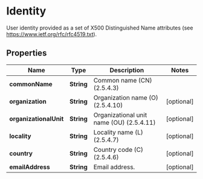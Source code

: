 

# Identity

User identity provided as a set of X500 Distinguished Name attributes (see https://www.ietf.org/rfc/rfc4519.txt).
## Properties

Name | Type | Description | Notes
------------ | ------------- | ------------- | -------------
**commonName** | **String** | Common name (CN) (2.5.4.3) | 
**organization** | **String** | Organization name (O) (2.5.4.10) |  [optional]
**organizationalUnit** | **String** | Organizational unit name (OU) (2.5.4.11) |  [optional]
**locality** | **String** | Locality name (L) (2.5.4.7) |  [optional]
**country** | **String** | Country code (C) (2.5.4.6) |  [optional]
**emailAddress** | **String** | Email address. |  [optional]



